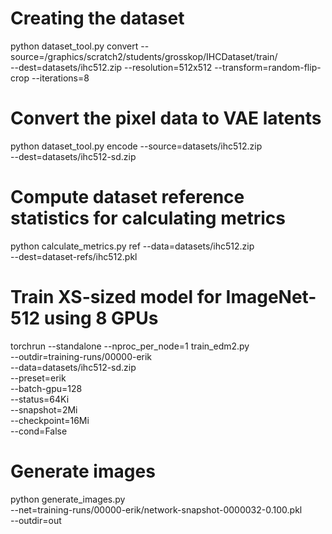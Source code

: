 # Creating the dataset
python dataset_tool.py convert --source=/graphics/scratch2/students/grosskop/IHCDataset/train/ \
    --dest=datasets/ihc512.zip --resolution=512x512 --transform=random-flip-crop --iterations=8

# Convert the pixel data to VAE latents
python dataset_tool.py encode --source=datasets/ihc512.zip \
    --dest=datasets/ihc512-sd.zip

# Compute dataset reference statistics for calculating metrics
python calculate_metrics.py ref --data=datasets/ihc512.zip \
    --dest=dataset-refs/ihc512.pkl

# Train XS-sized model for ImageNet-512 using 8 GPUs
torchrun --standalone --nproc_per_node=1 train_edm2.py \
    --outdir=training-runs/00000-erik \
    --data=datasets/ihc512-sd.zip \
    --preset=erik \
    --batch-gpu=128 \
    --status=64Ki \
    --snapshot=2Mi \
    --checkpoint=16Mi \
    --cond=False

# Generate images
python generate_images.py \
    --net=training-runs/00000-erik/network-snapshot-0000032-0.100.pkl \
    --outdir=out